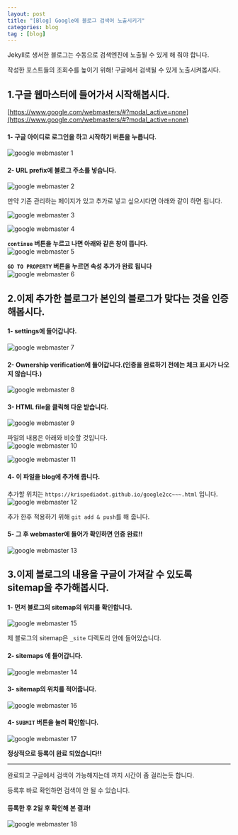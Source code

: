 ```yaml
---
layout: post
title: "[Blog] Google에 블로그 검색어 노출시키기"
categories: blog
tag : [blog]
---
```


Jekyll로 생서한 블로그는 수동으로 검색엔진에 노출될 수 있게 해 줘야 합니다. <br>

작성한 포스트들의 조회수를 높이기 위해! 구글에서 검색될 수 있게 노출시켜봅시다.<br>

## 1.구글 웹마스터에 들어가서 시작해봅시다. <br>
[https://www.google.com/webmasters/#?modal_active=none](https://www.google.com/webmasters/#?modal_active=none)

#### 1- 구글 아이디로 로그인을 하고 시작하기 버튼을 누릅니다.<br>
![google webmaster 1](https://krispediadot.github.io/assets/images/google_webmaster_1.jpg)<br>

#### 2- URL prefix에 블로그 주소를 넣습니다. <br>
![google webmaster 2](https://krispediadot.github.io/assets/images/google_webmaster_2.jpg)<br>

만약 기존 관리하는 페이지가 있고 추가로 넣고 싶으시다면 아래와 같이 하면 됩니다.<br>

![google webmaster 3](https://krispediadot.github.io/assets/images/google_webmaster_3.jpg)<br>

![google webmaster 4](https://krispediadot.github.io/assets/images/google_webmaster_4.jpg)<br>

**`continue` 버튼을 누르고 나면 아래와 같은 창이 뜹니다.** <br>
![google webmaster 5](https://krispediadot.github.io/assets/images/google_webmaster_5.jpg)<br>

**`GO TO PROPERTY` 버튼을 누르면 속성 추가가 완료 됩니다**<br>
![google webmaster 6](https://krispediadot.github.io/assets/images/google_webmaster_6.jpg)<br>

## 2.이제 추가한 블로그가 본인의 블로그가 맞다는 것을 인증해봅시다.<br>

#### 1- settings에 들어갑니다.<br>
![google webmaster 7](https://krispediadot.github.io/assets/images/google_webmaster_7.jpg)<br>

#### 2- Ownership verification에 들어갑니다.(인증을 완료하기 전에는 체크 표시가 나오지 않습니다.)<br>
![google webmaster 8](https://krispediadot.github.io/assets/images/google_webmaster_8.jpg)<br>

#### 3- HTML file을 클릭해 다운 받습니다.<br>
![google webmaster 9](https://krispediadot.github.io/assets/images/google_webmaster_9.jpg)<br>

파일의 내용은 아래와 비슷할 것입니다.<br>
![google webmaster 10](https://krispediadot.github.io/assets/images/google_webmaster_10.jpg)<br>

![google webmaster 11](https://krispediadot.github.io/assets/images/google_webmaster_11.jpg)<br>

#### 4- 이 파일을 blog에 추가해 줍니다. <br>
추가할 위치는 `https://krispediadot.github.io/google2cc~~~.html` 입니다.<br>
![google webmaster 12](https://krispediadot.github.io/assets/images/google_webmaster_12.jpg)<br>

추가 한후 적용하기 위해 `git add & push`를 해 줍니다.<br>

#### 5- 그 후 webmaster에 들어가 확인하면 인증 완료!!<br>
![google webmaster 13](https://krispediadot.github.io/assets/images/google_webmaster_13.jpg)<br>

## 3.이제 블로그의 내용을 구글이 가져갈 수 있도록 sitemap을 추가해봅시다.<br>

#### 1- 먼저 블로그의 sitemap의 위치를 확인합니다.<br>
![google webmaster 15](https://krispediadot.github.io/assets/images/google_webmaster_15.jpg)<br>

제 블로그의 sitemap은 `_site` 디렉토리 안에 들어있습니다.<br>

#### 2- sitemaps 에 들어갑니다.<br>
![google webmaster 14](https://krispediadot.github.io/assets/images/google_webmaster_14.jpg)<br>


#### 3- sitemap의 위치를 적어줍니다.<br>
![google webmaster 16](https://krispediadot.github.io/assets/images/google_webmaster_16.jpg)<br>

#### 4- `SUBMIT` 버튼을 눌러 확인합니다.<br>
![google webmaster 17](https://krispediadot.github.io/assets/images/google_webmaster_17.jpg)<br>

**정상적으로 등록이 완료 되었습니다!!**<br>

---
완료되고 구글에서 검색이 가능해지는데 까지 시간이 좀 걸리는듯 합니다.<br>

등록후 바로 확인하면 검색이 안 될 수 있습니다.<br>

#### 등록한 후 2일 후 확인해 본 결과!<br>

![google webmaster 18](https://krispediadot.github.io/assets/images/google_webmaster_18.jpg)<br>

